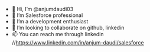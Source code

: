 - 👋 Hi, I’m @anjumdaudi03
- 👀 I’m Salesforce professional
- 🌱 I’m a development enthusiast
- 💞️ I’m looking to collaborate on github, linkedin
- 📫 You can reach me through linkedin
     //https://www.linkedin.com/in/anjum-daudi/salesforce

<!---
anjumdaudi03/anjumdaudi03 is a ✨ special ✨ repository because its `README.md` (this file) appears on your GitHub profile.
You can click the Preview link to take a look at your changes.
--->
